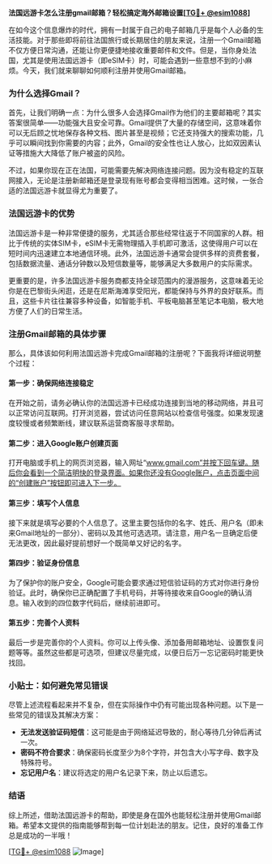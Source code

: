 **法国远游卡怎么注册gmail邮箱？轻松搞定海外邮箱设置[[TG💪+ @esim1088](https://t.me/s/esim1088)]**

在如今这个信息爆炸的时代，拥有一封属于自己的电子邮箱几乎是每个人必备的生活技能。对于那些即将前往法国旅行或长期居住的朋友来说，注册一个Gmail邮箱不仅方便日常沟通，还能让你更便捷地接收重要邮件和文件。但是，当你身处法国，尤其是使用法国远游卡（即eSIM卡）时，可能会遇到一些意想不到的小麻烦。今天，我们就来聊聊如何顺利注册并使用Gmail邮箱。

### 为什么选择Gmail？

首先，让我们明确一点：为什么很多人会选择Gmail作为他们的主要邮箱呢？其实答案很简单——功能强大且安全可靠。Gmail提供了大量的存储空间，这意味着你可以无后顾之忧地保存各种文档、图片甚至是视频；它还支持强大的搜索功能，几乎可以瞬间找到你需要的内容；此外，Gmail的安全性也让人放心，比如双因素认证等措施大大降低了账户被盗的风险。

不过，如果你现在正在法国，可能需要先解决网络连接问题。因为没有稳定的互联网接入，无论是注册新邮箱还是登录现有账号都会变得相当困难。这时候，一张合适的法国远游卡就显得尤为重要了。

### 法国远游卡的优势

法国远游卡是一种非常便捷的服务，尤其适合那些经常往返于不同国家的人群。相比于传统的实体SIM卡，eSIM卡无需物理插入手机即可激活，这使得用户可以在短时间内迅速建立本地通信环境。此外，法国远游卡通常会提供多样的资费套餐，包括数据流量、通话分钟数以及短信数量等，能够满足大多数用户的实际需求。

更重要的是，许多法国远游卡服务商都支持全球范围内的漫游服务，这意味着无论你是在巴黎街头闲逛，还是在尼斯海滩享受阳光，都能保持与外界的良好联系。而且，这些卡片往往兼容多种设备，如智能手机、平板电脑甚至笔记本电脑，极大地方便了人们的日常生活。

### 注册Gmail邮箱的具体步骤

那么，具体该如何利用法国远游卡完成Gmail邮箱的注册呢？下面我将详细说明整个过程：

#### 第一步：确保网络连接稳定
在开始之前，请务必确认你的法国远游卡已经成功连接到当地的移动网络，并且可以正常访问互联网。打开浏览器，尝试访问任意网站以检查信号强度。如果发现速度较慢或者频繁断线，建议联系运营商客服寻求帮助。

#### 第二步：进入Google账户创建页面
打开电脑或手机上的网页浏览器，输入网址“www.gmail.com”并按下回车键。随后你会看到一个简洁明快的登录界面。如果你还没有Google账户，点击页面中间的“创建账户”按钮即可进入下一步。

#### 第三步：填写个人信息
接下来就是填写必要的个人信息了。这里主要包括你的名字、姓氏、用户名（即未来Gmail地址的一部分）、密码以及其他可选选项。请注意，用户名一旦确定后便无法更改，因此最好提前想好一个既简单又好记的名字。

#### 第四步：验证身份信息
为了保护你的账户安全，Google可能会要求通过短信验证码的方式对你进行身份验证。此时，确保你已正确配置了手机号码，并等待接收来自Google的确认消息。输入收到的四位数字代码后，继续前进即可。

#### 第五步：完善个人资料
最后一步是完善你的个人资料。你可以上传头像、添加备用邮箱地址、设置恢复问题等等。虽然这些都是可选项，但建议尽量完成，以便日后万一忘记密码时能更快找回。

### 小贴士：如何避免常见错误

尽管上述流程看起来并不复杂，但在实际操作中仍有可能出现各种问题。以下是一些常见的错误及其解决方案：

- **无法发送验证码短信**：这可能是由于网络延迟导致的，耐心等待几分钟后再试一次。
- **密码不符合要求**：确保密码长度至少为8个字符，并包含大小写字母、数字及特殊符号。
- **忘记用户名**：建议将选定的用户名记录下来，防止以后遗忘。

### 结语

综上所述，借助法国远游卡的帮助，即使是身在国外也能轻松注册并使用Gmail邮箱。希望本文提供的指南能够帮到每一位计划赴法的朋友。记住，良好的准备工作总是成功的一半哦！

[[TG💪+ @esim1088](https://t.me/s/esim1088) ![Image](https://i.postimg.cc/4NQfJmqS/Snipaste-2025-05-13-00-14-12.png)]